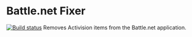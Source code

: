 # Battle.net Fixer
[![Build status](https://ci.appveyor.com/api/projects/status/fj3cds7r75davuv9?svg=true)](https://ci.appveyor.com/project/sehra/bnetfix)
Removes Activision items from the Battle.net application.

